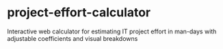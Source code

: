 # project-effort-calculator
Interactive web calculator for estimating IT project effort in man-days with adjustable coefficients and visual breakdowns
